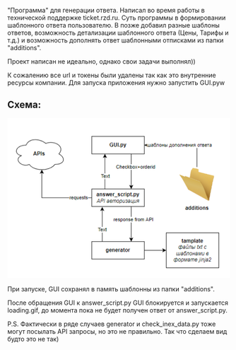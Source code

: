 "Программа" для генерации ответа.
Написал во время работы в технической поддержке ticket.rzd.ru. Суть программы в формировании шаблонного ответа пользователю. В позже добавил разные шаблоны ответов, возможность детализации шаблонного ответа (Цены, Тарифы и т.д.) и возможность дополнять ответ шаблонными отписками из папки "additions".

Проект написан не идеально, однако свои задачи выполнял))

К сожалению все url и токены были удалены так как это внутренние ресурсы компании. Для запуска приложения нужно запустить GUI.pyw

## Схема:


![schem.png](https://github.com/Kir2702/autoAnswer/blob/main/schem.png)


При запуске, GUI сохранял в память шаблонны из папки "additions".

После обращения GUI к answer_script.py GUI блокируется и запускается loading.gif, до момента пока не будет получен ответ от answer_script.py.

P.S. Фактически в ряде случаев generator и check_inex_data.py тоже могут посылать API запросы, но это не правильно. Так что сделаем вид будто это не так)